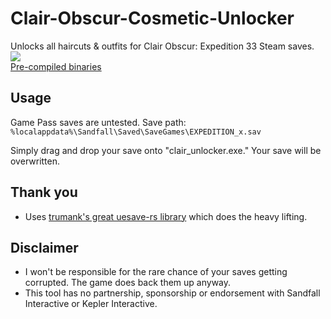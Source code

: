 # Clair-Obscur-Cosmetic-Unlocker
Unlocks all haircuts &amp; outfits for Clair Obscur: Expedition 33 Steam saves.    
![](https://i.imgur.com/gRYU60o.png)    
[Pre-compiled binaries](https://github.com/Sorrow446/Clair-Obscur-Cosmetic-Unlocker/releases)

## Usage
Game Pass saves are untested.
Save path: `%localappdata%\Sandfall\Saved\SaveGames\EXPEDITION_x.sav`    

Simply drag and drop your save onto "clair_unlocker.exe." Your save will be overwritten.

## Thank you
- Uses [trumank's great uesave-rs library](https://github.com/trumank/uesave-rs) which does the heavy lifting.

## Disclaimer   
- I won't be responsible for the rare chance of your saves getting corrupted. The game does back them up anyway.
- This tool has no partnership, sponsorship or endorsement with Sandfall Interactive or Kepler Interactive.
